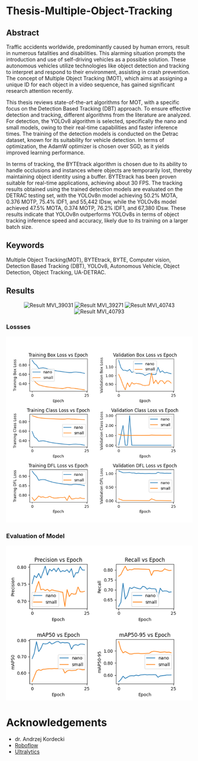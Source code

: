 # Thesis-Multiple-Object-Tracking

## Abstract
Traffic accidents worldwide, predominantly caused by human errors, result in numerous fatalities and disabilities. This alarming situation prompts the introduction and use of self-driving vehicles as a possible solution. These autonomous vehicles utilize technologies like object detection and tracking to interpret and respond to their environment, assisting in crash prevention. The concept of Multiple Object Tracking (MOT), which aims at assigning a unique ID for each object in a video sequence, has gained significant research attention recently.

This thesis reviews state-of-the-art algorithms for MOT, with a specific focus on the Detection Based Tracking (DBT) approach. To ensure effective detection and tracking, different algorithms from the literature are analyzed. For detection, the YOLOv8 algorithm is selected, specifically the nano and small models, owing to their real-time capabilities and faster inference times. The training of the detection models is conducted on the Detrac dataset, known for its suitability for vehicle detection. In terms of optimization, the AdamW optimizer is chosen over SGD, as it yields improved learning performance.

In terms of tracking, the BYTEtrack algorithm is chosen due to its ability to handle occlusions and instances where objects are temporarily lost, thereby maintaining object identity using a buffer. BYTEtrack has been proven suitable for real-time applications, achieving about 30 FPS. The tracking results obtained using the trained detection models are evaluated on the DETRAC testing set, with the YOLOv8n model achieving 50.2% MOTA, 0.376 MOTP, 75.4% IDF1, and 55,442 IDsw, while the YOLOv8s model achieved 47.5% MOTA, 0.374 MOTP, 76.2% IDF1, and 67,380 IDsw. These results indicate that YOLOv8n outperforms YOLOv8s in terms of object tracking inference speed and accuracy, likely due to its training on a larger batch size.

## Keywords
Multiple Object Tracking(MOT), BYTEtrack, BYTE, Computer vision, Detection Based Tracking (DBT), YOLOv8, Autonomous Vehicle, Object Detection, Object Tracking, UA-DETRAC.

## Results
<p align="center">
  <img src="https://github.com/munir-fati-haji/Thesis-Multiple-Object-Tracking/blob/main/results/videos/MVI_39031.gif" alt="Result MVI_39031">
  <img src="https://github.com/munir-fati-haji/Thesis-Multiple-Object-Tracking/blob/main/results/videos/MVI_39271.gif" alt="Result MVI_39271">
  <img src="https://github.com/munir-fati-haji/Thesis-Multiple-Object-Tracking/blob/main/results/videos/MVI_40743.gif" alt="Result MVI_40743">
  <img src="https://github.com/munir-fati-haji/Thesis-Multiple-Object-Tracking/blob/main/results/videos/MVI_40793.gif" alt="Result MVI_40793">
</p>

### Lossses

<p align="center">
  <img src="https://github.com/munir-fati-haji/Thesis-Multiple-Object-Tracking/blob/main/results/plots/loss.png" alt="Result Losses">
</p>

### Evaluation of Model

<p align="center">
  <img src="https://github.com/munir-fati-haji/Thesis-Multiple-Object-Tracking/blob/main/results/plots/metrics.png" alt="Result Metrics">
</p>

# Acknowledgements
- dr. Andrzej Kordecki
- [Roboflow](https://roboflow.com/)
- [Ultralytics](https://ultralytics.com/yolov8) 

